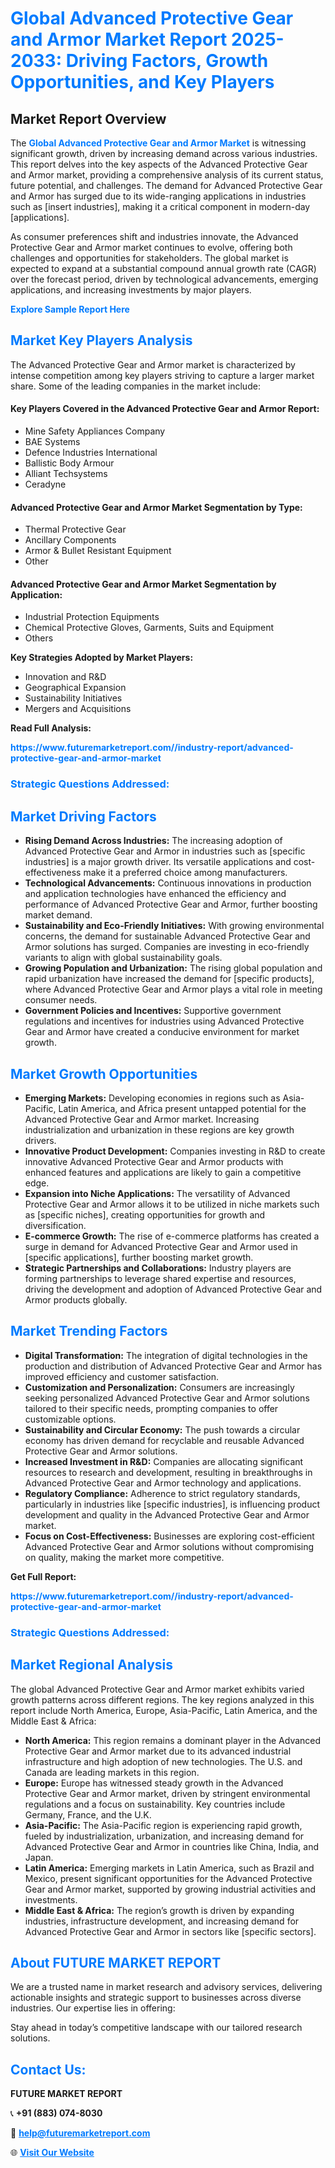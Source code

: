 <h1 style="color: #007BFF;">Global Advanced Protective Gear and Armor Market Report 2025-2033: Driving Factors, Growth Opportunities, and Key Players</h1>

<section id="overview">
<h2>Market Report Overview</h2>
<p>The <a href="https://www.futuremarketreport.com//industry-report/advanced-protective-gear-and-armor-market" style="color: #007BFF; text-decoration: none;"><strong>Global Advanced Protective Gear and Armor Market</strong></a> is witnessing significant growth, driven by increasing demand across various industries. This report delves into the key aspects of the Advanced Protective Gear and Armor market, providing a comprehensive analysis of its current status, future potential, and challenges. The demand for Advanced Protective Gear and Armor has surged due to its wide-ranging applications in industries such as [insert industries], making it a critical component in modern-day [applications].</p>
<p>As consumer preferences shift and industries innovate, the Advanced Protective Gear and Armor market continues to evolve, offering both challenges and opportunities for stakeholders. The global market is expected to expand at a substantial compound annual growth rate (CAGR) over the forecast period, driven by technological advancements, emerging applications, and increasing investments by major players.</p>
</section>

<section id="overview">
<p><a href="https://www.futuremarketreport.com//request-sample/reportId=63098" style="color: #007BFF; text-decoration: none;"><strong>Explore Sample Report Here</strong></a></p>
</section>

<section id="key-players">
<h2 style="color: #007BFF;">Market Key Players Analysis</h2>
<p>The Advanced Protective Gear and Armor market is characterized by intense competition among key players striving to capture a larger market share. Some of the leading companies in the market include:</p>
<h4>Key Players Covered in the Advanced Protective Gear and Armor Report:</h4>
<ul><li>Mine Safety Appliances Company</li><li>BAE Systems</li><li>Defence Industries International</li><li>Ballistic Body Armour</li><li>Alliant Techsystems</li><li>Ceradyne</li></ul>
<h4>Advanced Protective Gear and Armor Market Segmentation by Type:</h4>
<ul><li>Thermal Protective Gear</li><li>Ancillary Components</li><li>Armor &amp; Bullet Resistant Equipment</li><li>Other</li></ul>

<h4>Advanced Protective Gear and Armor Market Segmentation by Application:</h4>
<ul><li>Industrial Protection Equipments</li><li>Chemical Protective Gloves, Garments, Suits and Equipment</li><li>Others</li></ul>
<p><strong>Key Strategies Adopted by Market Players:</strong></p>
<ul>
<li>Innovation and R&D</li>
<li>Geographical Expansion</li>
<li>Sustainability Initiatives</li>
<li>Mergers and Acquisitions</li>
</ul>
</section>

<section>
<p><strong>Read Full Analysis: </strong></p><a href="https://www.futuremarketreport.com//industry-report/advanced-protective-gear-and-armor-market" style="color: #007BFF; text-decoration: none;"><strong>https://www.futuremarketreport.com//industry-report/advanced-protective-gear-and-armor-market</strong></a>
<h3 style="color: #007BFF;">Strategic Questions Addressed:</h3>
</section>

<section id="driving-factors">
<h2 style="color: #007BFF;">Market Driving Factors</h2>
<ul>
<li><strong>Rising Demand Across Industries:</strong> The increasing adoption of Advanced Protective Gear and Armor in industries such as [specific industries] is a major growth driver. Its versatile applications and cost-effectiveness make it a preferred choice among manufacturers.</li>
<li><strong>Technological Advancements:</strong> Continuous innovations in production and application technologies have enhanced the efficiency and performance of Advanced Protective Gear and Armor, further boosting market demand.</li>
<li><strong>Sustainability and Eco-Friendly Initiatives:</strong> With growing environmental concerns, the demand for sustainable Advanced Protective Gear and Armor solutions has surged. Companies are investing in eco-friendly variants to align with global sustainability goals.</li>
<li><strong>Growing Population and Urbanization:</strong> The rising global population and rapid urbanization have increased the demand for [specific products], where Advanced Protective Gear and Armor plays a vital role in meeting consumer needs.</li>
<li><strong>Government Policies and Incentives:</strong> Supportive government regulations and incentives for industries using Advanced Protective Gear and Armor have created a conducive environment for market growth.</li>
</ul>
</section>

<section id="growth-opportunities">
<h2 style="color: #007BFF;">Market Growth Opportunities</h2>
<ul>
<li><strong>Emerging Markets:</strong> Developing economies in regions such as Asia-Pacific, Latin America, and Africa present untapped potential for the Advanced Protective Gear and Armor market. Increasing industrialization and urbanization in these regions are key growth drivers.</li>
<li><strong>Innovative Product Development:</strong> Companies investing in R&D to create innovative Advanced Protective Gear and Armor products with enhanced features and applications are likely to gain a competitive edge.</li>
<li><strong>Expansion into Niche Applications:</strong> The versatility of Advanced Protective Gear and Armor allows it to be utilized in niche markets such as [specific niches], creating opportunities for growth and diversification.</li>
<li><strong>E-commerce Growth:</strong> The rise of e-commerce platforms has created a surge in demand for Advanced Protective Gear and Armor used in [specific applications], further boosting market growth.</li>
<li><strong>Strategic Partnerships and Collaborations:</strong> Industry players are forming partnerships to leverage shared expertise and resources, driving the development and adoption of Advanced Protective Gear and Armor products globally.</li>
</ul>
</section>

<section id="trending-factors">
<h2 style="color: #007BFF;">Market Trending Factors</h2>
<ul>
<li><strong>Digital Transformation:</strong> The integration of digital technologies in the production and distribution of Advanced Protective Gear and Armor has improved efficiency and customer satisfaction.</li>
<li><strong>Customization and Personalization:</strong> Consumers are increasingly seeking personalized Advanced Protective Gear and Armor solutions tailored to their specific needs, prompting companies to offer customizable options.</li>
<li><strong>Sustainability and Circular Economy:</strong> The push towards a circular economy has driven demand for recyclable and reusable Advanced Protective Gear and Armor solutions.</li>
<li><strong>Increased Investment in R&D:</strong> Companies are allocating significant resources to research and development, resulting in breakthroughs in Advanced Protective Gear and Armor technology and applications.</li>
<li><strong>Regulatory Compliance:</strong> Adherence to strict regulatory standards, particularly in industries like [specific industries], is influencing product development and quality in the Advanced Protective Gear and Armor market.</li>
<li><strong>Focus on Cost-Effectiveness:</strong> Businesses are exploring cost-efficient Advanced Protective Gear and Armor solutions without compromising on quality, making the market more competitive.</li>
</ul>
</section>

<section>
<p><strong>Get Full Report: </strong></p><a href="https://www.futuremarketreport.com//industry-report/advanced-protective-gear-and-armor-market" style="color: #007BFF; text-decoration: none;"><strong>https://www.futuremarketreport.com//industry-report/advanced-protective-gear-and-armor-market</strong></a>
<h3 style="color: #007BFF;">Strategic Questions Addressed:</h3>
</section>


<section id="regional-analysis">
<h2 style="color: #007BFF;">Market Regional Analysis</h2>
<p>The global Advanced Protective Gear and Armor market exhibits varied growth patterns across different regions. The key regions analyzed in this report include North America, Europe, Asia-Pacific, Latin America, and the Middle East & Africa:</p>
<ul>
<li><strong>North America:</strong> This region remains a dominant player in the Advanced Protective Gear and Armor market due to its advanced industrial infrastructure and high adoption of new technologies. The U.S. and Canada are leading markets in this region.</li>
<li><strong>Europe:</strong> Europe has witnessed steady growth in the Advanced Protective Gear and Armor market, driven by stringent environmental regulations and a focus on sustainability. Key countries include Germany, France, and the U.K.</li>
<li><strong>Asia-Pacific:</strong> The Asia-Pacific region is experiencing rapid growth, fueled by industrialization, urbanization, and increasing demand for Advanced Protective Gear and Armor in countries like China, India, and Japan.</li>
<li><strong>Latin America:</strong> Emerging markets in Latin America, such as Brazil and Mexico, present significant opportunities for the Advanced Protective Gear and Armor market, supported by growing industrial activities and investments.</li>
<li><strong>Middle East & Africa:</strong> The region’s growth is driven by expanding industries, infrastructure development, and increasing demand for Advanced Protective Gear and Armor in sectors like [specific sectors].</li>
</ul>
</section>

<footer>
<h2 style="color: #007BFF;">About FUTURE MARKET REPORT</h2>
<p>We are a trusted name in market research and advisory services, delivering actionable insights and strategic support to businesses across diverse industries. Our expertise lies in offering:</p>

<p>Stay ahead in today’s competitive landscape with our tailored research solutions.</p>

<h2 style="color: #007BFF;">Contact Us:</h2>
<p><strong>FUTURE MARKET REPORT</strong></p>
<p>📞 <strong>+91 (883) 074-8030</strong></p>
<p>📧 <strong><a href="mailto:help@futuremarketreport.com" style="color: #007BFF;">help@futuremarketreport.com</a></strong></p>
<p>🌐 <strong><a href="https://www.futuremarketreport.com/" style="color: #007BFF;">Visit Our Website</a></strong></p>
</footer>